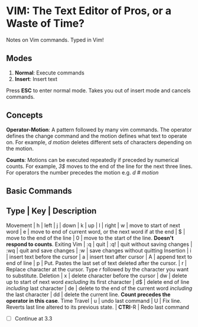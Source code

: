 # VIM: The Text Editor of Pros, or a Waste of Time?

Notes on Vim commands. Typed in Vim!

## Modes

1. **Normal**: Execute commands
2. **Insert**: Insert text

Press **ESC** to enter normal mode. Takes you out of insert mode and cancels commands.

## Concepts

**Operator-Motion**: A pattern followed by many vim commands. The operator defines the change command and the motion defines what text to operate on. For example, _d motion_ deletes different sets of characters depending on the motion.

**Counts**: Motions can be executed repeatedly if preceded by numerical counts. For example, _3$_ moves to the end of the line for the next three lines. For operators the number precedes the motion e.g. _d # motion_ 

## Basic Commands

 Type | Key | Description
----------------------------
Movement | h | left 
| j | down 
| k | up 
| l | right 
| w | move to start of next word 
| e | move to end of current word, or the next word if at the end 
| $ | move to the end of the line 
| 0 | move to the start of the line. **Doesn't respond to counts**.
Exiting Vim | :q | quit 
| :q! | quit without saving changes 
| :wq | quit and save changes 
| :w | save changes without quitting 
Insertion | i | insert text before the cursor 
| a | insert text after cursor 
| A | append text to end of line
| p | Put. Pastes the last set of text deleted after the cursor.
| r | Replace character at the cursor. Type _r_ followed by the character you want to substitute.
Deletion | x | delete character before the cursor 
| dw | delete up to start of next word _excluding_ its first character 
| d$ | delete end of line _including_ last character
| de | delete to the end of the current word _including_ the last character
| dd | delete the current line. **Count precedes the operator in this case**.
Time Travel | u | undo last command
| U | Fix line. Reverts last line altered to its previous state.
| **CTRl**-R | Redo last command

- [ ] Continue at 3.3
